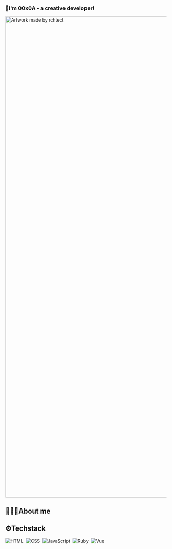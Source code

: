 ### 👾I'm 00x0A - a creative developer!

<img src="https://i.imgur.com/pSwSt7q.jpeg" alt=" Artwork made by rchtect"
	title="Artwork made by me" width="1500" height="auto" />
  
## 🙋🏽‍♂️About me


## ⚙️Techstack

![HTML](https://img.shields.io/badge/-HTML-05122A?style=flat&logo=HTML5)&nbsp;
![CSS](https://img.shields.io/badge/-CSS-05122A?style=flat&logo=CSS3&logoColor=1572B6)&nbsp;
![JavaScript](https://img.shields.io/badge/-JavaScript-05122A?style=flat&logo=javascript)&nbsp;
![Ruby](https://img.shields.io/badge/-Ruby-05122A?style=flat&logo=Ruby)&nbsp;
![Vue](https://img.shields.io/badge/-Vue.js-05122A?style=flat&logo=Vue.js)&nbsp;
